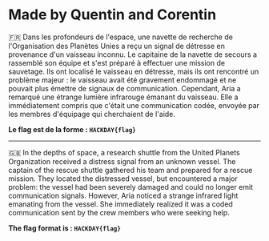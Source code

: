 # Made by Quentin and Corentin

🇫🇷 Dans les profondeurs de l'espace, une navette de recherche de l'Organisation des Planètes Unies a reçu un signal de détresse en provenance d'un vaisseau inconnu. Le capitaine de la navette de secours a rassemblé son équipe et s'est préparé à effectuer une mission de sauvetage. Ils ont localisé le vaisseau en détresse, mais ils ont rencontré un problème majeur : le vaisseau avait été gravement endommagé et ne pouvait plus émettre de signaux de communication. Cependant, Aria a remarqué une étrange lumière infrarouge émanant du vaisseau. Elle a immédiatement compris que c'était une communication codée, envoyée par les membres d'équipage qui cherchaient de l'aide.

**Le flag est de la forme : `HACKDAY{flag}`**


--------------------------------------------------------------------------------------------------------------

🇬🇧 In the depths of space, a research shuttle from the United Planets Organization received a distress signal from an unknown vessel. The captain of the rescue shuttle gathered his team and prepared for a rescue mission. They located the distressed vessel, but encountered a major problem: the vessel had been severely damaged and could no longer emit communication signals. However, Aria noticed a strange infrared light emanating from the vessel. She immediately realized it was a coded communication sent by the crew members who were seeking help.

**The flag format is : `HACKDAY{flag}`**